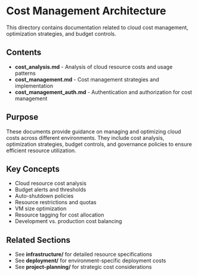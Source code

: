 # Cost Management Architecture

This directory contains documentation related to cloud cost management, optimization strategies, and budget controls.

## Contents

- **cost_analysis.md** - Analysis of cloud resource costs and usage patterns
- **cost_management.md** - Cost management strategies and implementation
- **cost_management_auth.md** - Authentication and authorization for cost management

## Purpose

These documents provide guidance on managing and optimizing cloud costs across different environments. They include cost analysis, optimization strategies, budget controls, and governance policies to ensure efficient resource utilization.

## Key Concepts

- Cloud resource cost analysis
- Budget alerts and thresholds
- Auto-shutdown policies
- Resource restrictions and quotas
- VM size optimization
- Resource tagging for cost allocation
- Development vs. production cost balancing

## Related Sections

- See **infrastructure/** for detailed resource specifications
- See **deployment/** for environment-specific deployment costs
- See **project-planning/** for strategic cost considerations